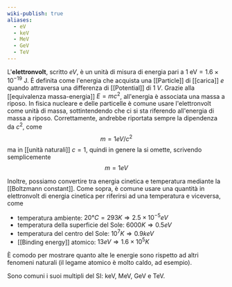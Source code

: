 ```yaml
---
wiki-publish: true
aliases:
  - eV
  - keV
  - MeV
  - GeV
  - TeV
---
```

L'**elettronvolt**, scritto *eV*, è un unità di misura di energia pari a $1\text{ eV}=1.6\times10^{-19}$ J. È definita come l'energia che acquista una [[Particle]] di [[carica]] $e$ quando attraversa una differenza di [[Potential]] di $1\;V$. Grazie alla [[equivalenza massa-energia]] $E=mc^{2}$, all'energia è associata una massa a riposo. In fisica nucleare e delle particelle è comune usare l'elettronvolt come unità di massa, sottintendendo che ci si sta riferendo all'energia di massa a riposo. Correttamente, andrebbe riportata sempre la dipendenza da $c^{2}$, come
$$m=1 eV/c^{2}$$
ma in [[unità naturali]] $c=1$, quindi in genere la si omette, scrivendo semplicemente
$$m=1eV$$

Inoltre, possiamo convertire tra energia cinetica e temperatura mediante la [[Boltzmann constant]]. Come sopra, è comune usare una quantità in elettronvolt di energia cinetica per riferirsi ad una temperatura e viceversa, come
- temperatura ambiente: $20°C=293K \Rightarrow 2.5\times10^{-5}eV$
- temperatura della superficie del Sole: $6000K \Rightarrow 0.5eV$
- temperatura del centro del Sole: $10^{7}K \Rightarrow 0.9keV$
- [[Binding energy]] atomico: $13 eV \Rightarrow 1.6\times10^{5}K$

È comodo per mostrare quanto alte le energie sono rispetto ad altri fenomeni naturali (il legame atomico è molto caldo, ad esempio).

Sono comuni i suoi multipli del SI: keV, MeV, GeV e TeV.
